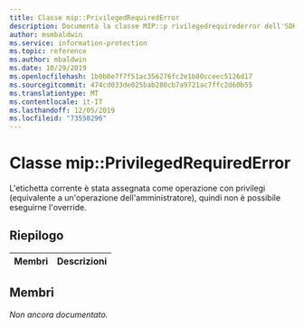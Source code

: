 ```yaml
---
title: Classe mip::PrivilegedRequiredError
description: Documenta la classe MIP::p rivilegedrequirederror dell'SDK Microsoft Information Protection (MIP).
author: msmbaldwin
ms.service: information-protection
ms.topic: reference
ms.author: mbaldwin
ms.date: 10/29/2019
ms.openlocfilehash: 1b0b0e7f7f51ac356276fc2e1b80cceec5126d17
ms.sourcegitcommit: 474cd033de025bab280cb7a9721ac7ffc2d60b55
ms.translationtype: MT
ms.contentlocale: it-IT
ms.lasthandoff: 12/05/2019
ms.locfileid: "73558296"
---
```

# <a name="class-mipprivilegedrequirederror"></a>Classe mip::PrivilegedRequiredError 
L'etichetta corrente è stata assegnata come operazione con privilegi (equivalente a un'operazione dell'amministratore), quindi non è possibile eseguirne l'override.
  
## <a name="summary"></a>Riepilogo
 Membri                        | Descrizioni                                
--------------------------------|---------------------------------------------
  
## <a name="members"></a>Membri
_Non ancora documentato._
